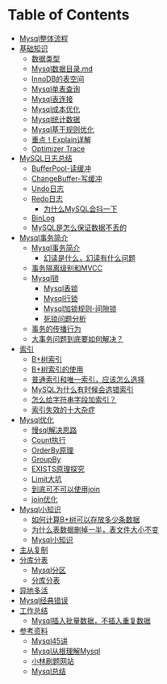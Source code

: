 # Table of Contents



                














+ [Mysql整体流程](Mysql整体流程.md)
+ [基础知识]()
  + [数据类型](数据类型.md)
  + [Mysql数据目录.md](Mysql数据目录.md)
  + [InnoDB的表空间](InnoDB的表空间.md)
  + [Mysql单表查询](Mysql单表查询.md)
  + [Mysql表连接](Mysql表连接.md)
  + [Mysql成本优化](Mysql成本优化.md)
  + [Mysql统计数据](Mysql统计数据.md)
  + [Mysql基于规则优化](Mysql基于规则优化.md)
  + [重点！Explain详解](Explain详解.md)
  + [Optimizer Trace](optimizerTrace.md)
+ [MySQL日志总结](MySQL日志总结.md)
    + [BufferPool-读缓冲](Mysql-BufferPool.md)
    + [ChangeBuffer-写缓冲](ChangeBuffer.md)
    + [Undo日志](Undo日志.md)
    + [Redo日志](Redo日志.md)
        + [为什么MySQL会抖一下](为什么MySQL会抖一下.md)
    + [BinLog](Bin日志.md)
    + [MySQL是怎么保证数据不丢的](MySQL是怎么保证数据不丢的.md)
+ [Mysql事务简介](Mysql事务简介.md)
    + [Mysql事务简介](Mysql事务简介.md)
      + [幻读是什么，幻读有什么问题](幻读是什么，幻读有什么问题.md)
    + [事务隔离级别和MVCC](事务隔离级别和MVCC.md)
    + [Mysql锁]()
        + [Mysql表锁](Mysql表锁.md)
        + [Mysql行锁](Mysql行级锁.md)
        + [Mysql加锁规则-间隙锁](Mysql加锁规则.md)
        + [死锁问题分析](死锁.md)
    + [事务的传播行为](事务的传播行为.md)
    + [大事务问题到底要如何解决？](大事务问题到底要如何解决？.md)
+ [索引]()
    + [B+树索引](B+树索引.md)
    + [B+树索引的使用](B+树索引的使用.md)
    + [普通索引和唯一索引，应该怎么选择](普通索引和唯一索引，应该怎么选择.md)
    + [MySQL为什么有时候会选错索引](MySQL为什么有时候会选错索引.md)
    + [怎么给字符串字段加索引？](怎么给字符串字段加索引.md)
    + [索引失效的十大杂症](索引失效的十大杂症.md)
+ [Mysql优化]()
    + [慢sql解决思路](慢sql解决思路.md)
    + [Count执行](Count执行.md)
    + [OrderBy原理](OrderBy原理.md)
    + [GroupBy](GroupBy.md)
    + [EXISTS原理探究](EXISTS原理探究.md)
    + [Limit大坑](Limit大坑.md)
    + [到底可不可以使用join](到底可不可以使用join.md)
    + [join优化](join优化.md)
+ [Mysql小知识]()
  + [如何计算B+树可以存放多少条数据](如何计算B+树可以存放多少条数据.md)
  + [为什么表数据删掉一半，表文件大小不变](为什么表数据删掉一半，表文件大小不变.md)
  + [Mysql小知识](Mysql小知识.md)
+ [主从复制](主从复制.md)
+ [分库分表]()
    + [Mysql分区](Mysql分区.md)
    + [分库分表](分库分表.md)
+ [异地多活](异地多活.md)
+ [Mysql经典错误](Mysql经典错误.md)
+ [工作总结]()
    + [Mysql插入批量数据，不插入重复数据](Mysql插入批量数据，不插入重复数据.md)
+ [参考资料]()
    + [Mysql45讲](https://www.aliyundrive.com/drive/folder/62d405a68b55bf77c9c74589a214972897a15006)
    + [Mysql从根理解Mysql]()
    + [小林刷题网站]()
    + [Mysql总结](https://mp.weixin.qq.com/s/df_Yyur2LBVZqmCVWvSj7Q)
